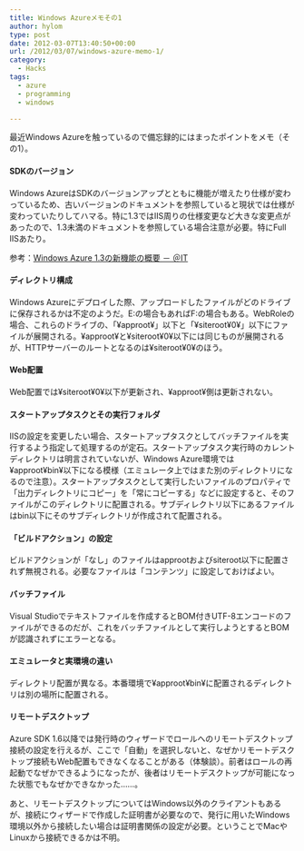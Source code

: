 ```yaml
---
title: Windows Azureメモその1
author: hylom
type: post
date: 2012-03-07T13:40:50+00:00
url: /2012/03/07/windows-azure-memo-1/
category:
  - Hacks
tags:
  - azure
  - programming
  - windows

---
```

最近Windows Azureを触っているので備忘録的にはまったポイントをメモ（その1）。

#### SDKのバージョン

Windows AzureはSDKのバージョンアップとともに機能が増えたり仕様が変わっているため、古いバージョンのドキュメントを参照していると現状では仕様が変わっていたりしてハマる。特に1.3ではIIS周りの仕様変更など大きな変更点があったので、1.3未満のドキュメントを参照している場合注意が必要。特にFull IISあたり。

参考：[Windows Azure 1.3の新機能の概要 － ＠IT][1]

#### ディレクトリ構成

Windows Azureにデプロイした際、アップロードしたファイルがどのドライブに保存されるかは不定のようだ。E:の場合もあればF:の場合もある。WebRoleの場合、これらのドライブの、「¥approot¥」以下と「¥siteroot¥0¥」以下にファイルが展開される。¥approot¥と¥siteroot¥0¥以下には同じものが展開されるが、HTTPサーバーのルートとなるのは¥siteroot¥0¥のほう。

#### Web配置

Web配置では¥siteroot¥0¥以下が更新され、¥approot¥側は更新されない。

#### スタートアップタスクとその実行フォルダ

IISの設定を変更したい場合、スタートアップタスクとしてバッチファイルを実行するよう指定して処理するのが定石。スタートアップタスク実行時のカレントディレクトリは明言されていないが、Windows Azure環境では¥approot¥bin¥以下になる模様（エミュレータ上ではまた別のディレクトリになるので注意）。スタートアップタスクとして実行したいファイルのプロパティで「出力ディレクトリにコピー」を「常にコピーする」などに設定すると、そのファイルがこのディレクトリに配置される。サブディレクトリ以下にあるファイルはbin以下にそのサブディレクトリが作成されて配置される。

#### 「ビルドアクション」の設定

ビルドアクションが「なし」のファイルはapprootおよびsiteroot以下に配置されず無視される。必要なファイルは「コンテンツ」に設定しておけばよい。

#### バッチファイル

Visual Studioでテキストファイルを作成するとBOM付きUTF-8エンコードのファイルができるのだが、これをバッチファイルとして実行しようとするとBOMが認識されずにエラーとなる。

#### エミュレータと実環境の違い

ディレクトリ配置が異なる。本番環境で¥approot¥bin¥に配置されるディレクトリは別の場所に配置される。

#### リモートデスクトップ

Azure SDK 1.6以降では発行時のウィザードでロールへのリモートデスクトップ接続の設定を行えるが、ここで「自動」を選択しないと、なぜかリモートデスクトップ接続もWeb配置もできなくなることがある（体験談）。前者はロールの再起動でなぜかできるようになったが、後者はリモートデスクトップが可能になった状態でもなぜかできなかった……。

あと、リモートデスクトップについてはWindows以外のクライアントもあるが、接続にウィザードで作成した証明書が必要なので、発行に用いたWindows環境以外から接続したい場合は証明書関係の設定が必要。ということでMacやLinuxから接続できるかは不明。

 [1]: http://www.atmarkit.co.jp/fdotnet/special/azuresdk13_01/azuresdk13_01_01.html
